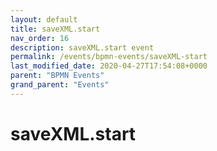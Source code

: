 ```yaml
---
layout: default
title: saveXML.start 
nav_order: 16
description: saveXML.start event
permalink: /events/bpmn-events/saveXML-start
last_modified_date: 2020-04-27T17:54:08+0000
parent: "BPMN Events"
grand_parent: "Events"
---
```


# saveXML.start
